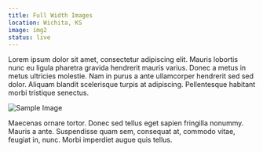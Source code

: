 ```yaml
---
title: Full Width Images
location: Wichita, KS
image: img2
status: live
---
```

Lorem ipsum dolor sit amet, consectetur adipiscing elit. Mauris lobortis nunc eu ligula pharetra gravida hendrerit mauris varius. Donec a metus in metus ultricies molestie. Nam in purus a ante ullamcorper hendrerit sed sed dolor. Aliquam blandit scelerisque turpis at adipiscing. Pellentesque habitant morbi tristique senectus.

![Sample Image]({{_site_root}}assets/img/sample-image.png)

Maecenas ornare tortor. Donec sed tellus eget sapien fringilla nonummy. Mauris a ante. Suspendisse quam sem, consequat at, commodo vitae, feugiat in, nunc. Morbi imperdiet augue quis tellus.

